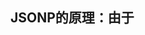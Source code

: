 ## JSONP的原理：由于<script>标签没有跨域限制的漏洞，我们可以通过<script>标签指向需要访问的地址并提供一个回调函数来接收需要的数据。JSONP由两部分组成：回调函数和数据。回调函数是当响应到来时应该在页面中调用的函数。回调函数的名字一般是在请求中指定的。而数据就是传入回调函数中的JSON数据。下面是一个典型的JSONP请求。

## 简单原理

```
<script src="http://domain/api?param1=a&param2=b&callback=jsonp"></script>
<script>
    function jsonp(data){
        console.log(data)
    }
</script>
```

## 手写封装的源码:

```
function jsonp(url,jsonpCallback,success){
    let script = document.createElement("script")
    script.src = url;
    script.async = true;
    script.type = "text/javascript";
    window[jsonpCallback] = function(data){
        success & success(data);
    }
    document.body.appendChild(script)
}

//下面是远程数据
jsonp(
    "http://xxx",
    "callback",
    function(value) {
    console.log(value);
  }
)//jsonp格式的数据
```
### 下面来看一个简单的例子来帮助理解：

```
function handleRsponse(response){
    alert("您乘坐的航班为,"+ response.flightNmuber + "目的地为"+response.city)
}

let script = document.createElement("script")
script.url = "http://freegeoip.net/json/?callback=handleResponse"//jsonp请求

document.body.appendChild(script)

handleResponse(
{
    flightNumber:A10002,
    city: Hawaii
}
)
```


